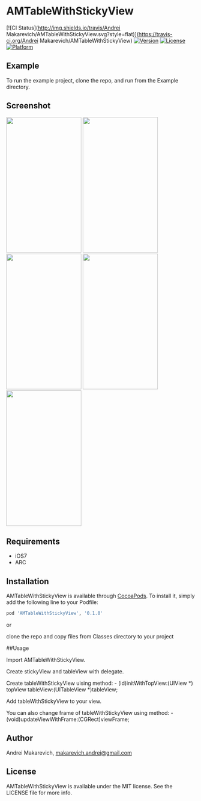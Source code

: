 # AMTableWithStickyView

[![CI Status](http://img.shields.io/travis/Andrei Makarevich/AMTableWithStickyView.svg?style=flat)](https://travis-ci.org/Andrei Makarevich/AMTableWithStickyView)
[![Version](https://img.shields.io/cocoapods/v/AMTableWithStickyView.svg?style=flat)](http://cocoapods.org/pods/AMTableWithStickyView)
[![License](https://img.shields.io/cocoapods/l/AMTableWithStickyView.svg?style=flat)](http://cocoapods.org/pods/AMTableWithStickyView)
[![Platform](https://img.shields.io/cocoapods/p/AMTableWithStickyView.svg?style=flat)](http://cocoapods.org/pods/AMTableWithStickyView)

## Example

To run the example project, clone the repo, and run from the Example directory.

## Screenshot
<img src="https://raw.github.com/makarevichAndrei/AMTableWithStickyView/0.1.0/screenshots/Simulator Screen Shot Jul 18, 2016, 22.58.20.png" width="200" height="360">
<img src="https://raw.github.com/makarevichAndrei/AMTableWithStickyView/0.1.0/screenshots/Simulator Screen Shot Jul 18, 2016, 22.58.28.png" width="200" height="360">
<img src="https://raw.github.com/makarevichAndrei/AMTableWithStickyView/0.1.0/screenshots/Simulator Screen Shot Jul 18, 2016, 22.58.38.png" width="200" height="360">
<img src="https://raw.github.com/makarevichAndrei/AMTableWithStickyView/0.1.0/screenshots/Simulator Screen Shot Jul 18, 2016, 22.59.14.png" width="200" height="360">
<img src="https://raw.github.com/makarevichAndrei/AMTableWithStickyView/0.1.0/screenshots/Simulator Screen Shot Jul 18, 2016, 22.59.21.png" width="200" height="360">

## Requirements

* iOS7
* ARC

## Installation

AMTableWithStickyView is available through [CocoaPods](http://cocoapods.org). To install
it, simply add the following line to your Podfile:

```ruby
pod 'AMTableWithStickyView', '0.1.0'
```

or

clone the repo and copy files from Classes directory to your project

##Usage

Import AMTableWithStickyView.

Create stickyView and tableView with delegate.

Create tableWithStickyView uising method: - (id)initWithTopView:(UIView *) topView tableView:(UITableView *)tableView;

Add tableWithStickyView to your view.


You can also change frame of tableWithStickyView using method: - (void)updateViewWithFrame:(CGRect)viewFrame;

## Author

Andrei Makarevich, makarevich.andrei@gmail.com

## License

AMTableWithStickyView is available under the MIT license. See the LICENSE file for more info.
